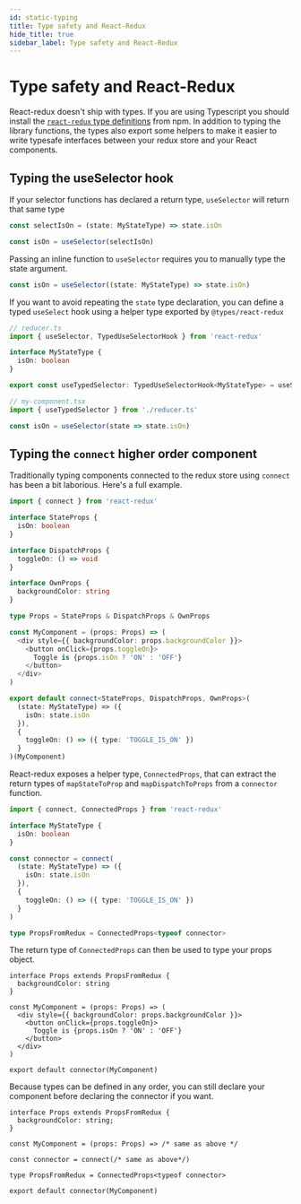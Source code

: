 ```yaml
---
id: static-typing
title: Type safety and React-Redux
hide_title: true
sidebar_label: Type safety and React-Redux
---
```


# Type safety and React-Redux

React-redux doesn't ship with types. If you are using Typescript you should install the [`react-redux` type definitions](https://npm.im/@types/react-redux) from npm. In addition to typing the library functions, the types also export some helpers to make it easier to write typesafe interfaces between your redux store and your React components.

## Typing the useSelector hook

If your selector functions has declared a return type, `useSelector` will return that same type

```ts
const selectIsOn = (state: MyStateType) => state.isOn

const isOn = useSelector(selectIsOn)
```

Passing an inline function to `useSelector` requires you to manually type the state argument.

```ts
const isOn = useSelector((state: MyStateType) => state.isOn)
```

If you want to avoid repeating the `state` type declaration, you can define a typed `useSelect` hook using a helper type exported by `@types/react-redux`

```ts
// reducer.ts
import { useSelector, TypedUseSelectorHook } from 'react-redux'

interface MyStateType {
  isOn: boolean
}

export const useTypedSelector: TypedUseSelectorHook<MyStateType> = useSelector

// my-component.tsx
import { useTypedSelector } from './reducer.ts'

const isOn = useSelector(state => state.isOn)
```

## Typing the `connect` higher order component

Traditionally typing components connected to the redux store using `connect` has been a bit laborious. Here's a full example.

```ts
import { connect } from 'react-redux'

interface StateProps {
  isOn: boolean
}

interface DispatchProps {
  toggleOn: () => void
}

interface OwnProps {
  backgroundColor: string
}

type Props = StateProps & DispatchProps & OwnProps

const MyComponent = (props: Props) => (
  <div style={{ backgroundColor: props.backgroundColor }}>
    <button onClick={props.toggleOn}>
      Toggle is {props.isOn ? 'ON' : 'OFF'}
    </button>
  </div>
)

export default connect<StateProps, DispatchProps, OwnProps>(
  (state: MyStateType) => ({
    isOn: state.isOn
  }),
  {
    toggleOn: () => ({ type: 'TOGGLE_IS_ON' })
  }
)(MyComponent)
```

React-redux exposes a helper type, `ConnectedProps`, that can extract the return types of `mapStateToProp` and `mapDispatchToProps` from a `connector` function.

```ts
import { connect, ConnectedProps } from 'react-redux'

interface MyStateType {
  isOn: boolean
}

const connector = connect(
  (state: MyStateType) => ({
    isOn: state.isOn
  }),
  {
    toggleOn: () => ({ type: 'TOGGLE_IS_ON' })
  }
)

type PropsFromRedux = ConnectedProps<typeof connector>
```

The return type of `ConnectedProps` can then be used to type your props object.

```tsx
interface Props extends PropsFromRedux {
  backgroundColor: string
}

const MyComponent = (props: Props) => (
  <div style={{ backgroundColor: props.backgroundColor }}>
    <button onClick={props.toggleOn}>
      Toggle is {props.isOn ? 'ON' : 'OFF'}
    </button>
  </div>
)

export default connector(MyComponent)
```

Because types can be defined in any order, you can still declare your component before declaring the connector if you want.

```tsx
interface Props extends PropsFromRedux {
  backgroundColor: string;
}

const MyComponent = (props: Props) => /* same as above */

const connector = connect(/* same as above*/)

type PropsFromRedux = ConnectedProps<typeof connector>

export default connector(MyComponent)
```
